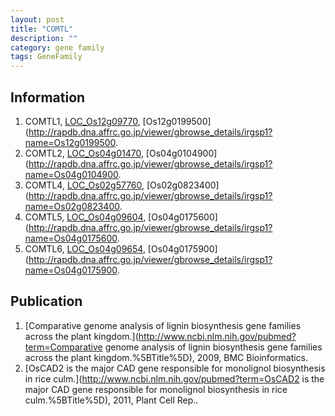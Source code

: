 ```yaml
---
layout: post
title: "COMTL"
description: ""
category: gene family
tags: GeneFamily
---
```


## Information
1. COMTL1, [LOC_Os12g09770](http://rice.plantbiology.msu.edu/cgi-bin/ORF_infopage.cgi?orf=LOC_Os12g09770), [Os12g0199500](http://rapdb.dna.affrc.go.jp/viewer/gbrowse_details/irgsp1?name=Os12g0199500.
2. COMTL2, [LOC_Os04g01470](http://rice.plantbiology.msu.edu/cgi-bin/ORF_infopage.cgi?orf=LOC_Os04g01470), [Os04g0104900](http://rapdb.dna.affrc.go.jp/viewer/gbrowse_details/irgsp1?name=Os04g0104900.
3. COMTL4, [LOC_Os02g57760](http://rice.plantbiology.msu.edu/cgi-bin/ORF_infopage.cgi?orf=LOC_Os02g57760), [Os02g0823400](http://rapdb.dna.affrc.go.jp/viewer/gbrowse_details/irgsp1?name=Os02g0823400.
4. COMTL5, [LOC_Os04g09604](http://rice.plantbiology.msu.edu/cgi-bin/ORF_infopage.cgi?orf=LOC_Os04g09604), [Os04g0175600](http://rapdb.dna.affrc.go.jp/viewer/gbrowse_details/irgsp1?name=Os04g0175600.
5. COMTL6, [LOC_Os04g09654](http://rice.plantbiology.msu.edu/cgi-bin/ORF_infopage.cgi?orf=LOC_Os04g09654), [Os04g0175900](http://rapdb.dna.affrc.go.jp/viewer/gbrowse_details/irgsp1?name=Os04g0175900.

## Publication
1. [Comparative genome analysis of lignin biosynthesis gene families across the plant kingdom.](http://www.ncbi.nlm.nih.gov/pubmed?term=Comparative genome analysis of lignin biosynthesis gene families across the plant kingdom.%5BTitle%5D), 2009, BMC Bioinformatics.
2. [OsCAD2 is the major CAD gene responsible for monolignol biosynthesis in rice culm.](http://www.ncbi.nlm.nih.gov/pubmed?term=OsCAD2 is the major CAD gene responsible for monolignol biosynthesis in rice culm.%5BTitle%5D), 2011, Plant Cell Rep..



